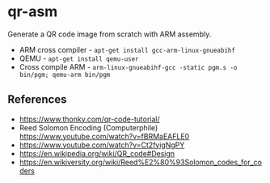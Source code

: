 # qr-asm

Generate a QR code image from scratch with ARM assembly.

- ARM cross compiler - ```apt-get install gcc-arm-linux-gnueabihf```
- QEMU - ```apt-get install qemu-user```
- Cross compile ARM - ```arm-linux-gnueabihf-gcc -static pgm.s -o bin/pgm; qemu-arm bin/pgm```

## References

- https://www.thonky.com/qr-code-tutorial/
- Reed Solomon Encoding (Computerphile) https://www.youtube.com/watch?v=fBRMaEAFLE0
- https://www.youtube.com/watch?v=Ct2fyigNgPY
- https://en.wikipedia.org/wiki/QR_code#Design
- https://en.wikiversity.org/wiki/Reed%E2%80%93Solomon_codes_for_coders
